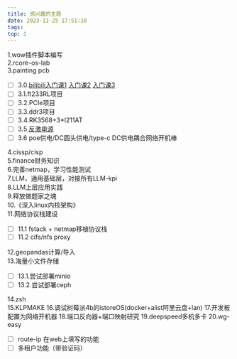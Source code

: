 ```yaml
---
title: 感兴趣的主题
date: 2023-11-25 17:51:18
tags:
top: 1
---
```

1.wow插件脚本编写\
2.rcore-os-lab\
3.painting pcb

- [ ] 3.0.[bilibili入门课1](https://www.bilibili.com/video/BV1jh4y1D7zN) [入门课2](https://www.bilibili.com/video/BV1sN411g7NJ) [入门课3](https://www.bilibili.com/video/BV1ga4y1Y7PL)
- [ ] 3.1.ft233RL项目
- [ ] 3.2.PCIe项目
- [ ] 3.3.ddr3项目
- [ ] 3.4.RK3568+3*I211AT
- [ ] 3.5.[反激电源](https://www.bilibili.com/video/av916958057/)
- [ ] 3.6 poe供电/DC圆头供电/type-c DC供电耦合网络开机棒

4.cissp/cisp\
5.finance财务知识\
6.完善netmap，学习性能测试\
7.LLM，通用基础层，对接所有LLM-kpi\
8.LLM上层应用实践\
9.释放做题家之魂\
10.《深入linux内核架构》\
11.网络协议栈建设
- [ ] 11.1 fstack + netmap移植协议栈
- [ ] 11.2 cifs/nfs proxy

12.geopandas计算/导入\
13.海量小文件存储
- [ ] 13.1.尝试部署minio
- [ ] 13.2.尝试部署ceph

14.zsh\
15.KLPMAKE
16.调试树莓派4b的istoreOS(docker+alist阿里云盘+lan)
17.开发板配置为网络开机器
18.端口反向器+端口映射研究
19.deepspeed多机多卡
20.wg-easy
- [ ] route-ip 在web上填写的功能
- [ ] 多租户功能（带验证码）
